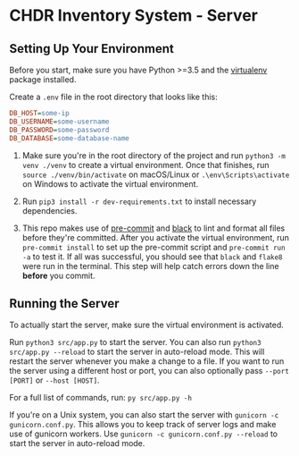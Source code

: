 # CHDR Inventory System - Server

## Setting Up Your Environment

Before you start, make sure you have Python >=3.5 and the [virtualenv](https://packaging.python.org/guides/installing-using-pip-and-virtual-environments/) package installed.

Create a `.env` file in the root directory that looks like this:

```ini
DB_HOST=some-ip
DB_USERNAME=some-username
DB_PASSWORD=some-password
DB_DATABASE=some-database-name
```

1. Make sure you're in the root directory of the project and run `python3 -m venv ./venv` to create a virtual environment. Once that finishes, run `source ./venv/bin/activate` on macOS/Linux or `.\env\Scripts\activate` on Windows to activate the virtual environment.

2. Run `pip3 install -r dev-requirements.txt` to install necessary dependencies.

3. This repo makes use of [pre-commit](https://pre-commit.com/) and [black](https://github.com/psf/black) to lint and format all files before they're committed. After you activate the virtual environment, run `pre-commit install` to set up the pre-commit script and `pre-commit run -a` to test it. If all was successful, you should see that `black` and `flake8` were run in the terminal. This step will help catch errors down the line **before** you commit.

## Running the Server

To actually start the server, make sure the virtual environment is activated.

Run `python3 src/app.py` to start the server. You can also run `python3 src/app.py --reload` to start the server in auto-reload mode. This will restart the server whenever you make a change to a file. If you want to run the server using a different host or port, you can also optionally pass `--port [PORT]` or `--host [HOST]`.

For a full list of commands, run: `py src/app.py -h`


If you're on a Unix system, you can also start the server with `gunicorn -c gunicorn.conf.py`. This allows you to keep track of server logs and make use of gunicorn workers. Use `gunicorn -c gunicorn.conf.py --reload` to start the server in auto-reload mode.
